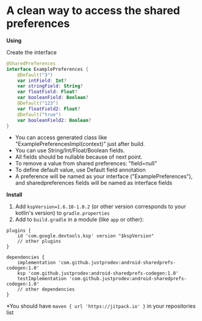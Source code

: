 # A clean way to access the shared preferences

**Using**

Create the interface

```kotlin
@SharedPreferences
interface ExamplePreferences {
    @Default("3")
    var intField: Int?
    var stringField: String?
    var floatField: Float?
    var booleanField: Boolean?
    @Default("123")
    var floatField2: Float?
    @Default("true")
    var booleanField2: Boolean?
}
```

- You can access generated class like "ExamplePreferencesImpl(context)" just after build.
- You can use String/Int/Float/Boolean fields.
- All fields should be nullable because of next point.
- To remove a value from shared preferences: "field=null"
- To define default value, use Default field annotation
- A preference will be named as your interface ("ExamplePreferences"), and sharedpreferences fields will be named as interface fields

**Install**

1. Add `kspVersion=1.6.10-1.0.2` (or other version corresponds to your kotlin's version) to `gradle.properties`
2. Add to `build.gradle` in a module (like `app` or other):

```
plugins {
    id 'com.google.devtools.ksp' version "$kspVersion"
    // other plugins
}

dependencies {
    implementation 'com.github.justprodev:android-sharedprefs-codegen:1.0'
    ksp 'com.github.justprodev:android-sharedprefs-codegen:1.0'
    testImplementation 'com.github.justprodev:android-sharedprefs-codegen:1.0'
    // other dependencies
}
```

*You should have `maven { url 'https://jitpack.io' }` in your repositories list
